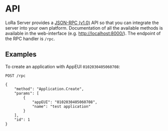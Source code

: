 # API

LoRa Server provides a [JSON-RPC (v1.0)](https://en.wikipedia.org/wiki/JSON-RPC#Version_1.0)
API so that you can integrate the server into your own platform.
Documentation of all the available methods is available in the web-interface
(e.g. [http://localhost:8000/](http://localhost:8000/)).
The endpoint of the RPC handler is `/rpc`.

## Examples

To create an application with AppEUI `0102030405060708`:

```
POST /rpc

{
    "method": "Application.Create",
    "params": [
        {
            "appEUI": "0102030405060708",
            "name": "test application"
        }
    ],
    "id": 1
}
```
